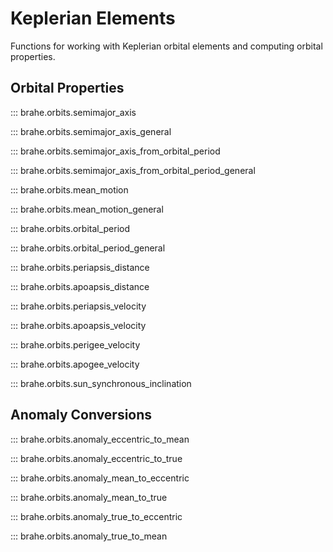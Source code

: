 # Keplerian Elements

Functions for working with Keplerian orbital elements and computing orbital properties.

## Orbital Properties

::: brahe.orbits.semimajor_axis

::: brahe.orbits.semimajor_axis_general

::: brahe.orbits.semimajor_axis_from_orbital_period

::: brahe.orbits.semimajor_axis_from_orbital_period_general

::: brahe.orbits.mean_motion

::: brahe.orbits.mean_motion_general

::: brahe.orbits.orbital_period

::: brahe.orbits.orbital_period_general

::: brahe.orbits.periapsis_distance

::: brahe.orbits.apoapsis_distance

::: brahe.orbits.periapsis_velocity

::: brahe.orbits.apoapsis_velocity

::: brahe.orbits.perigee_velocity

::: brahe.orbits.apogee_velocity

::: brahe.orbits.sun_synchronous_inclination

## Anomaly Conversions

::: brahe.orbits.anomaly_eccentric_to_mean

::: brahe.orbits.anomaly_eccentric_to_true

::: brahe.orbits.anomaly_mean_to_eccentric

::: brahe.orbits.anomaly_mean_to_true

::: brahe.orbits.anomaly_true_to_eccentric

::: brahe.orbits.anomaly_true_to_mean
